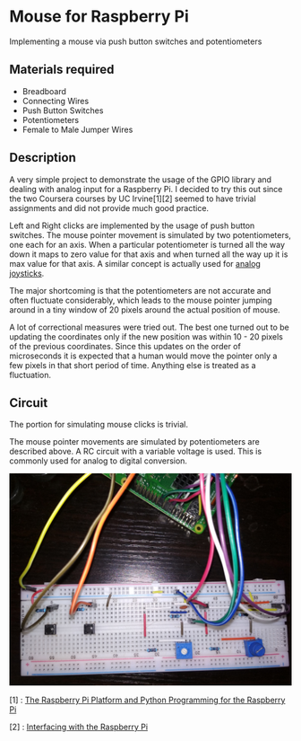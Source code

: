 # Mouse for Raspberry Pi

Implementing a mouse via push button switches and potentiometers  

## Materials required
 - Breadboard  
 - Connecting Wires 
 - Push Button Switches  
 - Potentiometers
 - Female to Male Jumper Wires

## Description

A very simple project to demonstrate the usage of the GPIO library and dealing with analog input for a Raspberry Pi. I decided to try this out since the two Coursera courses by UC Irvine[1][2] seemed to have trivial assignments and did not provide much good practice.

Left and Right clicks are implemented by the usage of push button switches. The mouse pointer movement is simulated by two potentiometers, one each for an axis. When a particular potentiometer is turned all the way down it maps to zero value for that axis and when turned all the way up it is max value for that axis. A similar concept is actually used for [analog joysticks](https://electronics.howstuffworks.com/joystick3.htm).

The major shortcoming is that the potentiometers are not accurate and often fluctuate considerably, which leads to the mouse pointer jumping around in a tiny window of 20 pixels around the actual position of mouse.

A lot of correctional measures were tried out. The best one turned out to be updating the coordinates only if the new position was within 10 - 20 pixels of the previous coordinates. Since this updates on the order of microseconds it is expected that a human would move the pointer only a few pixels in that short period of time. Anything else is treated as a fluctuation.

## Circuit

The portion for simulating mouse clicks is trivial.

The mouse pointer movements are simulated by potentiometers are described above. A RC circuit with a variable voltage is used. This is commonly used for analog to digital conversion.

![Circuit](circuit.jpg)

[1] : [The Raspberry Pi Platform and Python Programming for the Raspberry Pi](https://www.coursera.org/learn/raspberry-pi-platform)

[2] : [Interfacing with the Raspberry Pi](https://www.coursera.org/learn/raspberry-pi-interface)

